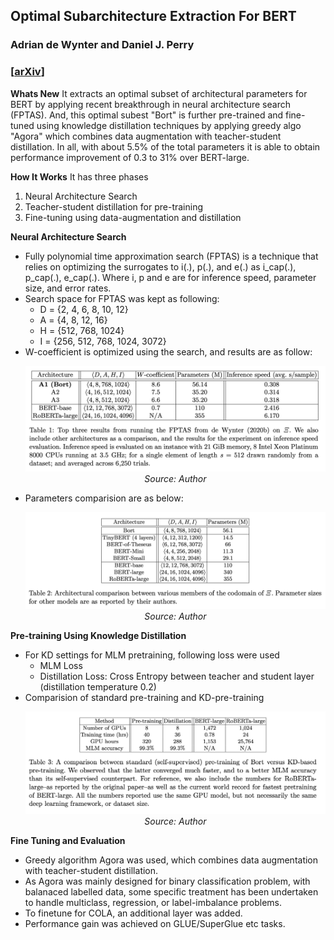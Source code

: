 ## Optimal Subarchitecture Extraction For BERT
### Adrian de Wynter and Daniel J. Perry
### [[arXiv](https://arxiv.org/pdf/2010.10499.pdf)]

**Whats New**
It extracts an optimal subset of architectural parameters for BERT by applying recent breakthrough in neural architecture search (FPTAS). And, this optimal subest "Bort" is further pre-trained and fine-tuned using knowledge distillation techniques by applying greedy algo "Agora" which combines data augmentation with teacher-student distillation. In all, with about 5.5% of the total parameters it is able to obtain performance improvement of 0.3 to 31% over BERT-large.

**How It Works**
It has three phases
1) Neural Architecture Search
2) Teacher-student distillation for pre-training
3) Fine-tuning using data-augmentation and distillation

**Neural Architecture Search**
* Fully polynomial time approximation search (FPTAS) is a technique that relies on optimizing the surrogates to i(.), p(.), and e(.) as i_cap(.), p_cap(.), e_cap(.). Where i, p and e are for inference speed, parameter size, and error rates.
* Search space for FPTAS was kept as following:
    * D = {2, 4, 6, 8, 10, 12}
    * A = {4, 8, 12, 16}
    * H = {512, 768, 1024}
    * I = {256, 512, 768, 1024, 3072}
* W-coefficient is optimized using the search, and results are as follow:
    <p align="center">
    <img width=600 src="images/bort_search.png">
    <em>Source: Author</em>
    </p>
* Parameters comparision are as below:
    <p align="center">
    <img width=600 src="images/bort_parameters_comparison.png">
    <em>Source: Author</em>
    </p>

**Pre-training Using Knowledge Distillation**
* For KD settings for MLM pretraining, following loss were used
    * MLM Loss
    * Distillation Loss: Cross Entropy between teacher and student layer (distillation temperature 0.2)
* Comparision of standard pre-training and KD-pre-training
    <p align="center">
    <img width=600 src="images/bort_KD_pretraining.png">
    <em>Source: Author</em>
    </p>

**Fine Tuning and Evaluation**
* Greedy algorithm Agora was used, which combines data augmentation with teacher-student distillation.
* As Agora was mainly designed for binary classification problem, with balanaced labelled data, some specific treatment has been undertaken to handle multiclass, regression, or label-imbalance problems.
* To finetune for COLA, an additional layer was added.
* Performance gain was achieved on GLUE/SuperGlue etc tasks.




